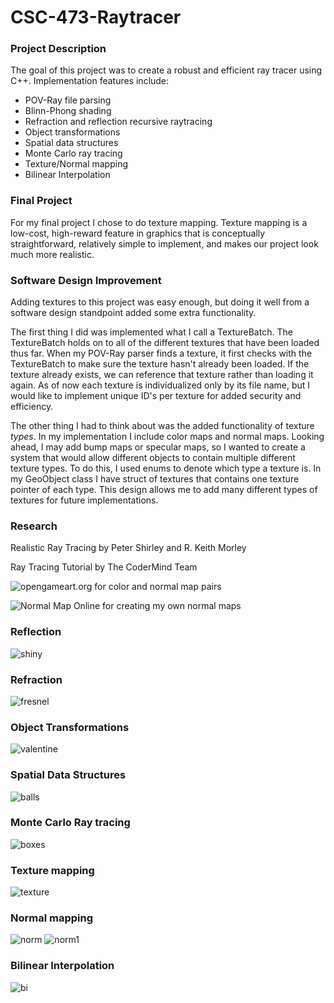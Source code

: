# CSC-473-Raytracer

### Project Description
The goal of this project was to create a robust and efficient ray tracer using C++. Implementation features include:
* POV-Ray file parsing
* Blinn-Phong shading
* Refraction and reflection recursive raytracing
* Object transformations
* Spatial data structures
* Monte Carlo ray tracing 
* Texture/Normal mapping
* Bilinear Interpolation

### Final Project
For my final project I chose to do texture mapping. Texture mapping is a low-cost, high-reward feature in graphics that is  conceptually straightforward, relatively simple to implement, and makes our project look much more realistic.

### Software Design Improvement
Adding textures to this project was easy enough, but doing it well from a software design standpoint added some extra functionality.

The first thing I did was implemented what I call a TextureBatch. The TextureBatch holds on to all of the different textures that have been loaded thus far. When my POV-Ray parser finds a texture, it first checks with the TextureBatch to make sure the texture hasn't already been loaded. If the texture already exists, we can reference that texture rather than loading it again.
As of now each texture is individualized only by its file name, but I would like to implement unique ID's per texture for added security and efficiency. 

The other thing I had to think about was the added functionality of texture *types*. In my implementation I include color maps and normal maps. Looking ahead, I may add bump maps or specular maps, so I wanted to create a system that would allow different objects to contain multiple different texture types.  To do this, I used enums to denote which type a texture is. In my GeoObject class I have struct of textures that contains one texture pointer of each type. This design allows me to add many different types of textures for future implementations.

### Research
Realistic Ray Tracing by Peter Shirley and R. Keith Morley

Ray Tracing Tutorial by The CoderMind Team

![opengameart.org](https://opengameart.org/) for color and normal map pairs

![Normal Map Online](http://cpetry.github.io/NormalMap-Online/) for creating my own normal maps

### Reflection 
![shiny](output/shiny.png)

### Refraction  
![fresnel](output/fresnel1.png)

### Object Transformations
![valentine](output/valentine.png)

### Spatial Data Structures
![balls](output/balls2.png)

### Monte Carlo Ray tracing
![boxes](output/boxgi.png)

### Texture mapping
![texture](output/texture.png)

### Normal mapping
![norm](output/norm.png)
![norm1](output/norm1.png)

### Bilinear Interpolation
![bi](output/bi.png)

